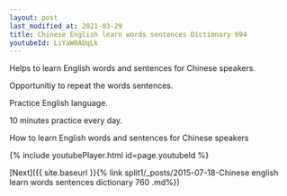 ```yaml
---
layout: post
last_modified_at: 2021-03-29
title: Chinese English learn words sentences Dictionary 694 
youtubeId: LiYaW0AUqLk
---
```

 
 
Helps to learn English words and sentences for Chinese speakers.

Opportunitiy to repeat the words sentences. 

Practice English language. 
 
10 minutes practice every day. 
 
How to learn English words and sentences for Chinese speakers 
 
{% include youtubePlayer.html id=page.youtubeId %}
 
 
[Next]({{ site.baseurl }}{% link  split1/_posts/2015-07-18-Chinese english learn words sentences dictionary 760 .md%})
 
